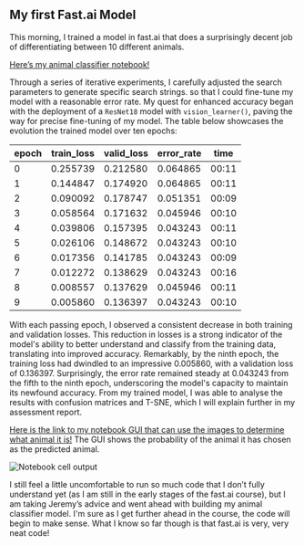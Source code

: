 ## My first Fast.ai Model

This morning, I trained a model in fast.ai that does a surprisingly decent job of differentiating between 10 different animals. 

[Here’s my animal classifier notebook!](https://colab.research.google.com/drive/1f7c881ImRZC4xVS6VUMfh-2akrpRVFPq#scrollTo=QRzAlHhYSedH)

Through a series of iterative experiments, I carefully adjusted the search parameters to generate specific search strings. 
so that I could fine-tune my model with a reasonable error rate. My quest for enhanced accuracy began with the deployment of a `ResNet18` model with `vision_learner()`, paving the way for precise fine-tuning of my model. The table below showcases the evolution the trained model over ten epochs:

| epoch | train_loss | valid_loss | error_rate | time  |
|-------|------------|------------|------------|-------|
| 0     | 0.255739   | 0.212580   | 0.064865   | 00:11 |
| 1     | 0.144847   | 0.174920   | 0.064865   | 00:11 |
| 2     | 0.090092   | 0.178747   | 0.051351   | 00:09 |
| 3     | 0.058564   | 0.171632   | 0.045946   | 00:10 |
| 4     | 0.039806   | 0.157395   | 0.043243   | 00:11 |
| 5     | 0.026106   | 0.148672   | 0.043243   | 00:10 |
| 6     | 0.017356   | 0.141785   | 0.043243   | 00:09 |
| 7     | 0.012272   | 0.138629   | 0.043243   | 00:16 |
| 8     | 0.008557   | 0.137629   | 0.045946   | 00:11 |
| 9     | 0.005860   | 0.136397   | 0.043243   | 00:10 |

With each passing epoch, I observed a consistent decrease in both training and validation losses. This reduction in losses is a strong indicator of the model's ability to better understand and classify from the training data, translating into improved accuracy. Remarkably, by the ninth epoch, the training loss had dwindled to an impressive 0.005860, with a validation loss of 0.136397. Surprisingly, the error rate remained steady at 0.043243 from the fifth to the ninth epoch, underscoring the model's capacity to maintain its newfound accuracy. From my trained model, I was able to analyse the results with confusion matrices and T-SNE, which I will explain further in my assessment report. 

[Here is the link to my notebook GUI that can use the images to determine what animal it is!](https://colab.research.google.com/drive/1f7c881ImRZC4xVS6VUMfh-2akrpRVFPq#scrollTo=SBnJD5JJZclE&line=1&uniqifier=1)
The GUI shows the probability of the animal it has chosen as the predicted animal. 

![Notebook cell output]({{https://github.com/chloepalin/chloepalin.github.io}/images/cell.png )

I still feel a little uncomfortable to run so much code that I don’t fully understand yet (as I am still in the early stages of the fast.ai course), 
but I am taking Jeremy’s advice and went ahead with building my animal classifier model. I'm sure as I get further ahead in the course, the code will begin to make sense. What I know so far though is that fast.ai is very, very neat code!
